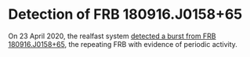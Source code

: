 # Detection of FRB 180916.J0158+65

On 23 April 2020, the realfast system [detected a burst from FRB 180916.J0158+65](http://realfast.io/data/realfast_R3_mjd58962.html), the repeating FRB with evidence of periodic activity.


